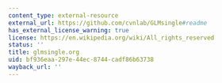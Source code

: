 ```yaml
---
content_type: external-resource
external_url: https://github.com/cvnlab/GLMsingle#readme
has_external_license_warning: true
license: https://en.wikipedia.org/wiki/All_rights_reserved
status: ''
title: glmsingle.org
uid: bf936eaa-297e-44ec-8744-cadf86b63738
wayback_url: ''
---
```

